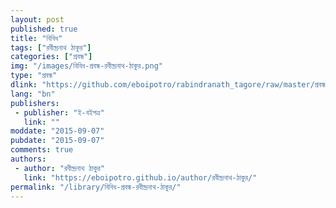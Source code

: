 ```yaml
---
layout: post
published: true
title: "বিবিধ"
tags: ["রবীন্দ্রনাথ ঠাকুর"]
categories: ["প্রবন্ধ"]
img: "/images/বিবিধ-প্রবন্ধ-রবীন্দ্রনাথ-ঠাকুর.png"
type: "প্রবন্ধ"
dlink: "https://github.com/eboipotro/rabindranath_tagore/raw/master/প্রবন্ধ/বিবিধ.epub"
lang: "bn"
publishers: 
 - publisher: "ই-বইপত্র"
   link: ""
moddate: "2015-09-07"
pubdate: "2015-09-07"
comments: true
authors: 
 - author: "রবীন্দ্রনাথ ঠাকুর"
   link: "https://eboipotro.github.io/author/রবীন্দ্রনাথ-ঠাকুর/"
permalink: "/library/বিবিধ-প্রবন্ধ-রবীন্দ্রনাথ-ঠাকুর/"
---
```

